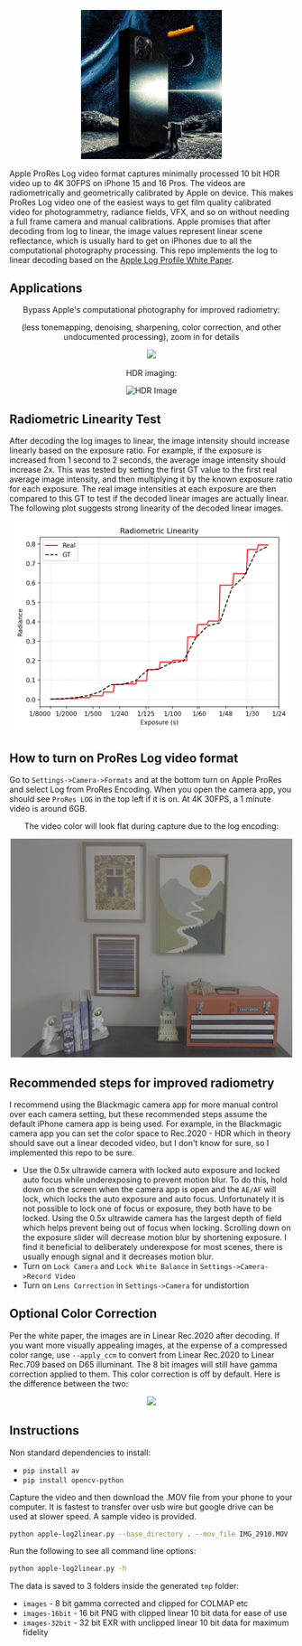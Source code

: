 
<p align="center">
  <img src="assets/2001.jpg" width="250"/>
</p>


Apple ProRes Log video format captures minimally processed 10 bit HDR video up to 4K 30FPS on iPhone 15 and 16 Pros. The videos are radiometrically and geometrically calibrated by Apple on device. This makes ProRes Log video one of the easiest ways to get film quality calibrated video for photogrammetry, radiance fields, VFX, and so on without needing a full frame camera and manual calibrations. Apple promises that after decoding from log to linear, the image values represent linear scene reflectance, which is usually hard to get on iPhones due to all the computational photography processing. This repo implements the log to linear decoding based on the [Apple Log Profile White Paper](Apple_Log_Profile_White_Paper.pdf).

## Applications

<p align="center">Bypass Apple's computational photography for improved radiometry:</p>
<p align="center">(less tonemapping, denoising, sharpening, color correction, and other undocumented processing), zoom in for details</p>

<p align="center">
  <img src="assets/processing.png" />
</p>


<p align="center">HDR imaging:</p>
<p align="center">
  <img src="assets/hdr.png" alt="HDR Image">
</p>

## Radiometric Linearity Test

After decoding the log images to linear, the image intensity should increase linearly based on the exposure ratio. For example, if the exposure is increased from 1 second to 2 seconds, the average image intensity should increase 2x. This was tested by setting the first GT value to the first real average image intensity, and then multiplying it by the known exposure ratio for each exposure. The real image intensities at each exposure are then compared to this GT to test if the decoded linear images are actually linear. The following plot suggests strong linearity of the decoded linear images.

<p align="center">
  <img src="assets/radiometric-linearity.png" width="500px"/>
</p>


## How to turn on ProRes Log video format

Go to `Settings->Camera->Formats` and at the bottom turn on Apple ProRes and select Log from ProRes Encoding. When you open the camera app, you should see `ProRes LOG` in the top left if it is on. At 4K 30FPS, a 1 minute video is around 6GB. 

<p align="center">The video color will look flat during capture due to the log encoding:</p>
<p align="center">
  <img src="assets/log.png" width="500px"/>
</p>


## Recommended steps for improved radiometry
I recommend using the Blackmagic camera app for more manual control over each camera setting, but these recommended steps assume the default iPhone camera app is being used. For example, in the Blackmagic camera app you can set the color space to Rec.2020 - HDR which in theory should save out a linear decoded video, but I don't know for sure, so I implemented this repo to be sure.
* Use the 0.5x ultrawide camera with locked auto exposure and locked auto focus while underexposing to prevent motion blur. To do this, hold down on the screen when the camera app is open and the `AE/AF` will lock, which locks the auto exposure and auto focus. Unfortunately it is not possible to lock one of focus or exposure, they both have to be locked. Using the 0.5x ultrawide camera has the largest depth of field which helps prevent being out of focus when locking. Scrolling down on the exposure slider will decrease motion blur by shortening exposure. I find it beneficial to deliberately underexpose for most scenes, there is usually enough signal and it decreases motion blur. 
* Turn on `Lock Camera` and `Lock White Balance` in `Settings->Camera->Record Video`
* Turn on `Lens Correction` in `Settings->Camera` for undistortion

## Optional Color Correction
Per the white paper, the images are in Linear Rec.2020 after decoding. If you want more visually appealing images, at the expense of a compressed color range, use `--apply_ccm` to convert from Linear Rec.2020 to Linear Rec.709 based on D65 illuminant. The 8 bit images will still have gamma correction applied to them. This color correction is off by default. Here is the difference between the two:
 <p align="center">
  <img src="assets/ccm.png"/>
</p>

  
## Instructions

Non standard dependencies to install:
* `pip install av`
* `pip install opencv-python`

Capture the video and then download the .MOV file from your phone to your computer. It is fastest to transfer over usb wire but google drive can be used at slower speed. A sample video is provided.

```bash
python apple-log2linear.py --base_directory . --mov_file IMG_2910.MOV 
```

Run the following to see all command line options:
```bash
python apple-log2linear.py -h
```

The data is saved to 3 folders inside the generated `tmp` folder:
* `images` - 8 bit gamma corrected and clipped for COLMAP etc
* `images-16bit` - 16 bit PNG with clipped linear 10 bit data for ease of use
* `images-32bit` - 32 bit EXR with unclipped linear 10 bit data for maximum fidelity


